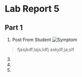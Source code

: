 # Lab Report 5  
## Part 1  
1) Post From Student
  ![Symptom]()
>fjasjkdf;lajs;ldfj
>askjdf;ja;slf
3) 
4) 
5) 
